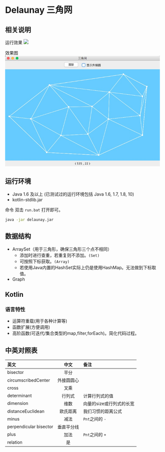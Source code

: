 # Delaunay 三角网

## 相关说明

运行效果
![](image/gif01.gif)

效果图
![](image/pic01.png)
## 运行环境

- Java 1.6 及以上 (已测试过的运行环境包括 Java 1.6, 1.7, 1.8, 10)
- kotlin-stdlib.jar 

命令
双击 `run.bat` 打开即可。
```bash
java -jar delaunay.jar
```

## 数据结构

- ArraySet（用于三角形，确保三角形三个点不相同）
   - 添加时进行查重，若重复则不添加。`(Set)`
   - 可按照下标获取。`(Array)`
   - 若使用Java内置的HashSet实际上仍是使用HashMap。无法做到下标取值。
- Graph


## Kotlin

### 语言特性

- 运算符重载(用于各种计算等)
- 函数扩展(方便调用)
- 高阶函数(可迭代/集合类型的map,filter,forEach)。简化代码过程。

## 中英对照表

| 英文 | 中文 | 备注 |
|:---|:---:|:---|
|	bisector	|	平分 	|		|
|	circumscribedCenter	|	外接圆圆心	|		|
|	cross	|	叉乘	|		|
|	determinant	|	行列式	|	计算行列式的值	|
|	dimension	|	维数 	| 向量的size或行列式的长宽 |
|	distanceEuclidean	|	欧氏距离		|   我们习惯的距离公式 |
|	minus	|	减法	|	`Pnt`之间的 `-`	|
|	perpendicular bisector	|	垂直平分线	|		|
|	plus	|	加法	|	`Pnt`之间的 `+`	|
|	relation	|	是	|		|
